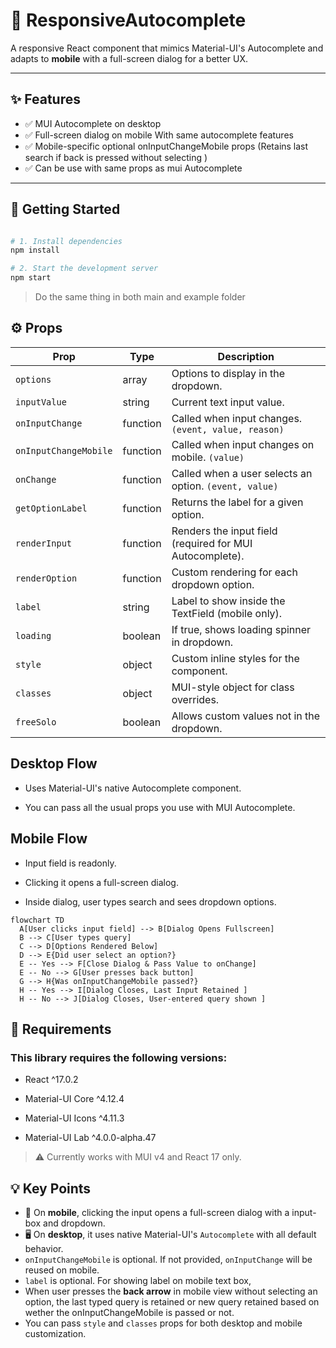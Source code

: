 # 📱 ResponsiveAutocomplete

A responsive React component that mimics Material-UI's Autocomplete and adapts to **mobile** with a full-screen dialog for a better UX.

---

## ✨ Features

- ✅ MUI Autocomplete on desktop  
- ✅ Full-screen dialog on mobile With same autocomplete features 
- ✅ Mobile-specific optional onInputChangeMobile props  (Retains last search if back is pressed without selecting )
- ✅ Can be use with same props as mui Autocomplete

---

## 🔧 Getting Started

```bash

# 1. Install dependencies
npm install

# 2. Start the development server
npm start
```

> Do the same thing in both main and example folder

## ⚙️ Props

| Prop                  | Type       | Description |
|-----------------------|------------|-------------|
| `options`             | array      | Options to display in the dropdown. |
| `inputValue`          | string     | Current text input value. |
| `onInputChange`       | function   | Called when input changes. `(event, value, reason)` |
| `onInputChangeMobile` | function   | Called when input changes on mobile. `(value)` |
| `onChange`            | function   | Called when a user selects an option. `(event, value)` |
| `getOptionLabel`      | function   | Returns the label for a given option. |
| `renderInput`         | function   | Renders the input field (required for MUI Autocomplete). |
| `renderOption`        | function   | Custom rendering for each dropdown option. |
| `label`               | string     | Label to show inside the TextField (mobile only). |
| `loading`             | boolean    | If true, shows loading spinner in dropdown. |
| `style`               | object     | Custom inline styles for the component. |
| `classes`             | object     | MUI-style object for class overrides. |
| `freeSolo`            | boolean    | Allows custom values not in the dropdown. |

## Desktop Flow

- Uses Material-UI's native Autocomplete component.

- You can pass all the usual props you use with MUI Autocomplete.


## Mobile Flow

- Input field is readonly.

- Clicking it opens a full-screen dialog.

- Inside dialog, user types search and sees dropdown options.

```mermaid
flowchart TD
  A[User clicks input field] --> B[Dialog Opens Fullscreen]
  B --> C[User types query]
  C --> D[Options Rendered Below]
  D --> E{Did user select an option?}
  E -- Yes --> F[Close Dialog & Pass Value to onChange]
  E -- No --> G[User presses back button]
  G --> H{Was onInputChangeMobile passed?}
  H -- Yes --> I[Dialog Closes, Last Input Retained ]
  H -- No --> J[Dialog Closes, User-entered query shown ]
 ```


## 🧩 Requirements
### This library requires the following versions:

- React ^17.0.2

- Material-UI Core ^4.12.4

- Material-UI Icons ^4.11.3

- Material-UI Lab ^4.0.0-alpha.47

> ⚠️ Currently works with MUI v4 and React 17 only.
## 💡 Key Points

- 📱 On **mobile**, clicking the input opens a full-screen dialog with a input-box and dropdown.
- 🖥️ On **desktop**, it uses native Material-UI's `Autocomplete` with all default behavior.
- `onInputChangeMobile` is optional. If not provided, 
`onInputChange` will be reused on mobile.
- `label` is optional. For showing label on mobile text box, 
- When user presses the **back arrow** in mobile view without selecting an option, the last typed query is retained or new query retained based on wether the onInputChangeMobile is passed or not.
- You can pass `style` and `classes` props for both desktop and mobile customization.